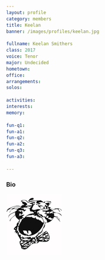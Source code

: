 ```yaml
---
layout: profile
category: members
title: Keelan
banner: /images/profiles/keelan.jpg

fullname: Keelan Smithers
class: 2017
voice: Tenor
major: Undecided
hometown: 
office: 
arrangements: 
solos:

activities: 
interests: 
memory:

fun-q1: 
fun-a1: 
fun-q2:
fun-a2:  
fun-q3:
fun-a3: 

---
```


### Bio

![Keelan](/images/members/current/keelan.jpg)
